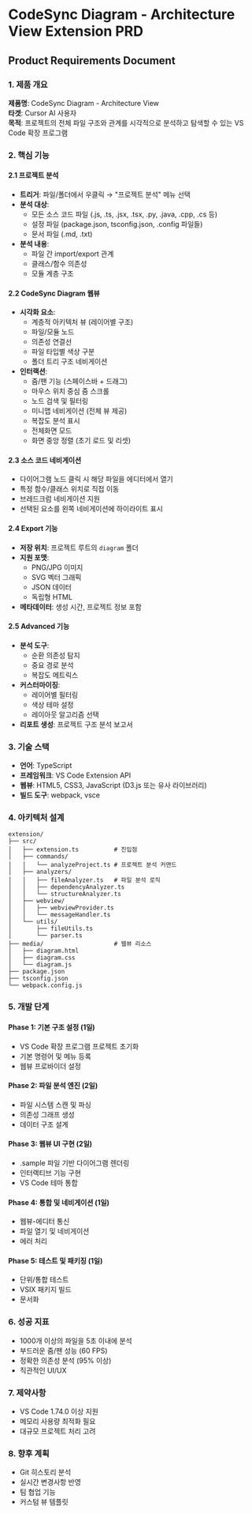# CodeSync Diagram - Architecture View Extension PRD
## Product Requirements Document

### 1. 제품 개요
**제품명**: CodeSync Diagram - Architecture View  
**타겟**: Cursor AI 사용자  
**목적**: 프로젝트의 전체 파일 구조와 관계를 시각적으로 분석하고 탐색할 수 있는 VS Code 확장 프로그램

### 2. 핵심 기능

#### 2.1 프로젝트 분석
- **트리거**: 파일/폴더에서 우클릭 → "프로젝트 분석" 메뉴 선택
- **분석 대상**:
  - 모든 소스 코드 파일 (.js, .ts, .jsx, .tsx, .py, .java, .cpp, .cs 등)
  - 설정 파일 (package.json, tsconfig.json, .config 파일들)
  - 문서 파일 (.md, .txt)
- **분석 내용**:
  - 파일 간 import/export 관계
  - 클래스/함수 의존성
  - 모듈 계층 구조

#### 2.2 CodeSync Diagram 웹뷰
- **시각화 요소**:
  - 계층적 아키텍처 뷰 (레이어별 구조)
  - 파일/모듈 노드
  - 의존성 연결선
  - 파일 타입별 색상 구분
  - 폴더 트리 구조 네비게이션
- **인터랙션**:
  - 줌/팬 기능 (스페이스바 + 드래그)
  - 마우스 위치 중심 줌 스크롤
  - 노드 검색 및 필터링
  - 미니맵 네비게이션 (전체 뷰 제공)
  - 복잡도 분석 표시
  - 전체화면 모드
  - 화면 중앙 정렬 (초기 로드 및 리셋)

#### 2.3 소스 코드 네비게이션
- 다이어그램 노드 클릭 시 해당 파일을 에디터에서 열기
- 특정 함수/클래스 위치로 직접 이동
- 브레드크럼 네비게이션 지원
- 선택된 요소를 왼쪽 네비게이션에 하이라이트 표시

#### 2.4 Export 기능
- **저장 위치**: 프로젝트 루트의 `diagram` 폴더
- **지원 포맷**:
  - PNG/JPG 이미지
  - SVG 벡터 그래픽
  - JSON 데이터
  - 독립형 HTML
- **메타데이터**: 생성 시간, 프로젝트 정보 포함

#### 2.5 Advanced 기능
- **분석 도구**:
  - 순환 의존성 탐지
  - 중요 경로 분석
  - 복잡도 메트릭스
- **커스터마이징**:
  - 레이어별 필터링
  - 색상 테마 설정
  - 레이아웃 알고리즘 선택
- **리포트 생성**: 프로젝트 구조 분석 보고서

### 3. 기술 스택
- **언어**: TypeScript
- **프레임워크**: VS Code Extension API
- **웹뷰**: HTML5, CSS3, JavaScript (D3.js 또는 유사 라이브러리)
- **빌드 도구**: webpack, vsce

### 4. 아키텍처 설계

```
extension/
├── src/
│   ├── extension.ts          # 진입점
│   ├── commands/
│   │   └── analyzeProject.ts # 프로젝트 분석 커맨드
│   ├── analyzers/
│   │   ├── fileAnalyzer.ts   # 파일 분석 로직
│   │   ├── dependencyAnalyzer.ts
│   │   └── structureAnalyzer.ts
│   ├── webview/
│   │   ├── webviewProvider.ts
│   │   └── messageHandler.ts
│   └── utils/
│       ├── fileUtils.ts
│       └── parser.ts
├── media/                    # 웹뷰 리소스
│   ├── diagram.html
│   ├── diagram.css
│   └── diagram.js
├── package.json
├── tsconfig.json
└── webpack.config.js
```

### 5. 개발 단계

#### Phase 1: 기본 구조 설정 (1일)
- VS Code 확장 프로그램 프로젝트 초기화
- 기본 명령어 및 메뉴 등록
- 웹뷰 프로바이더 설정

#### Phase 2: 파일 분석 엔진 (2일)
- 파일 시스템 스캔 및 파싱
- 의존성 그래프 생성
- 데이터 구조 설계

#### Phase 3: 웹뷰 UI 구현 (2일)
- .sample 파일 기반 다이어그램 렌더링
- 인터랙티브 기능 구현
- VS Code 테마 통합

#### Phase 4: 통합 및 네비게이션 (1일)
- 웹뷰-에디터 통신
- 파일 열기 및 네비게이션
- 에러 처리

#### Phase 5: 테스트 및 패키징 (1일)
- 단위/통합 테스트
- VSIX 패키지 빌드
- 문서화

### 6. 성공 지표
- 1000개 이상의 파일을 5초 이내에 분석
- 부드러운 줌/팬 성능 (60 FPS)
- 정확한 의존성 분석 (95% 이상)
- 직관적인 UI/UX

### 7. 제약사항
- VS Code 1.74.0 이상 지원
- 메모리 사용량 최적화 필요
- 대규모 프로젝트 처리 고려

### 8. 향후 계획
- Git 히스토리 분석
- 실시간 변경사항 반영
- 팀 협업 기능
- 커스텀 뷰 템플릿